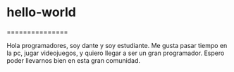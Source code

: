 # hello-world
===============

Hola programadores, soy dante y soy estudiante.
Me gusta pasar tiempo en la pc, jugar videojuegos, y quiero llegar a ser un gran programador.
Espero poder llevarnos bien en esta gran comunidad.
